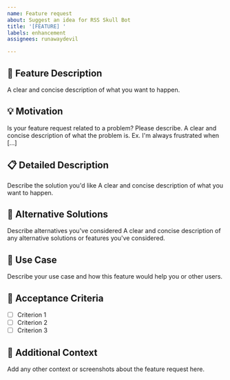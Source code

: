 ```yaml
---
name: Feature request
about: Suggest an idea for RSS Skull Bot
title: '[FEATURE] '
labels: enhancement
assignees: runawaydevil

---
```


## 🚀 Feature Description
A clear and concise description of what you want to happen.

## 💡 Motivation
Is your feature request related to a problem? Please describe.
A clear and concise description of what the problem is. Ex. I'm always frustrated when [...]

## 📋 Detailed Description
Describe the solution you'd like
A clear and concise description of what you want to happen.

## 🔄 Alternative Solutions
Describe alternatives you've considered
A clear and concise description of any alternative solutions or features you've considered.

## 📱 Use Case
Describe your use case and how this feature would help you or other users.

## 🎯 Acceptance Criteria
- [ ] Criterion 1
- [ ] Criterion 2
- [ ] Criterion 3

## 📝 Additional Context
Add any other context or screenshots about the feature request here.